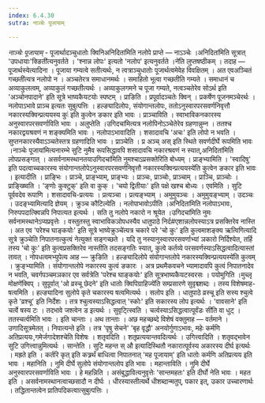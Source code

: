 ```yaml
---
index: 6.4.30
sutra: नाञ्चेः पूजायाम्

---
```

_नाञ्चेः पूजायाम्_ - पूजार्थादञ्चुधातोः क्विनिअनिदिता॑मिति नलोपे प्राप्ते — नाऽञ्चेः ।अनिदिता॑मिति सूत्रात् 'उपधायाः'क्ङिती॑त्यनुवर्तते । 'श्नान्न लोपः' इत्यतो 'नलोप' इत्यनुवर्तते ।ने॑ति लुप्तषष्ठीकम् । तदाह — पूजार्थस्येत्यादिना । पूजाया गम्यत्वे सतीत्यर्थः, न त्वत्राञ्चुधातोः पूजार्थत्वमेवेह विवक्षितम् । अत एवअञ्चितं गच्छती॑त्यत्र नलोपो न । अञ्चतेरत्र समाधानमर्थः । समाहितो भूत्वा गच्छतीति गम्यते । समाधानं च अव्याकुलत्वम्, अव्याकुलं गच्छतीत्यर्थः । अव्याकुलगमने च पूजा गम्यते, नत्वञ्चतेरेव सोऽर्थ इति 'अञ्चोनपादाने' इति सूत्रे भाष्यकैयटयोः स्पष्टम् । प्राङिति । प्रपूर्वादञ्चतेः क्विन् । प्रकर्षेण पूजनमञ्चेरर्थः । नलोपाऽभावे प्राञ्च इत्यतः सुबुत्पत्तिः । हल्ङ्यादिलोपः, संयोगान्तलोपः, ततोऽनुस्वारपरसवर्णनिवृत्तौ नकारस्यक्विन्प्रत्ययस्य कुः॑ इति कुत्वेन ङकार इति भावः । प्राञ्चाविति । स्वाभाविकनकारस्य अनुस्वारपरसवर्णाविति भावः । अलुप्तेति ।उगिदचा॑मित्यत्र नलोपिनोऽञ्चेतेरेव ग्रहणान्नुम्न । ततश्च नकारद्वयश्रवणं न शङ्क्यमिति भावः । नलोपाऽभावादिति । शसादावचि 'अचः' इति लोपो न भवति । सुप्तनकारस्यैवाऽञ्चतेस्तत्र ग्रहणादिति भावः । प्राञ्चेति । प्र अञ्च् अस् इति स्थिते सवर्णदीर्घे रूपमिति भावः ।नाञ्चेः पूजाया॑मित्यनारम्भे सुटि नुमैव रूपसिद्धावपि शसादावचि नकारश्रवणं न स्यात्,अनिदिता॑मिति लोपप्रसङ्गात् । असर्वनामस्थानतयाउगिदचा॑मिति नुमश्चाऽप्रसक्तेरिति बोध्यम् । प्राङ्भ्यामिति । 'स्वादिषु' इति पदत्वाच्चकारस्य संयोगान्तलोपेऽनुस्वारपरसवर्णनिवृत्तौ नकारस्यक्विन्प्रत्ययस्ये॑ति कुत्वेन ङकार इति भावः । इत्यादीति । प्राङ्भिः । प्राञ्चे, प्राङ्भ्याम्, प्राङ्भ्यः । प्राञ्चः, प्राञ्चोः, प्राञ्चाम् । प्राञ्चि, प्राञ्चोः । प्राङ्ख्ष्विति । 'ङ्णोः कुक्टुक्' इति वा कुक् । 'चयो द्वितीयाः' इति पक्षे खश्च बोध्यः । एवमिति । सुटि पूर्ववदेव रूपाणि । शसादावचि-प्रत्ययः । प्रत्यञ्चा । प्रत्यङ्भ्याम् । अमुमुयञ्चः । अमुमुयङ्भ्याम् । उदञ्चः । उदङ्भ्यामित्यादि ज्ञेयम् । क्रुञ्च कौटिल्येति । नलोपाभावोऽपीति ।अनिदिता॑मिति नलोपाऽभावः, निरुपपदात्क्विन्नपि निपात्यत इत्यर्थः । सति तु नलोपे नकारो न श्रूयेत ।उगिदचा॑मिति नुमः सर्वनामस्थानेऽप्यप्रवृत्तेः । वस्तुतस्तु स्वाभाविकञोपधस्यैव धातुपाठे निर्द#एशान्नलोपस्याऽत्र प्रसक्तिरेव नास्ति । अत एव 'परेश्च घाङ्कयोः' इति सूत्रे भाष्येक्रुञ्चे॑त्यत्र चकारे परे 'चो कुः' इति कुत्वमाशङ्क्य ऋत्विगित्यादि सूत्रे क्रुञ्चेति निपातनात्कुत्वं नेत्युक्तं सङ्गच्छते । यदि तु नस्यानुस्वारपरसवर्णाभ्यां ञकारो निर्दिश्येत, तर्हि तस्य 'चो कुः' इति कुत्वप्रसक्तिरेव नास्तीति तदसङ्गतिः स्यात्, कुत्वे कर्तव्ये परसवर्णस्याऽसिद्धत्वादित्यास्तां तावत् । नोपधत्वमभ्युपेत्य आह — क्रुङिति । हल्ङ्यादिलोपे संयोगान्तलोपे नकारस्यक्विन्प्रत्ययस्ये॑ति कुत्वम् । क्रुङ्भ्यामिति । संयोगान्तलोपे नकारस्य कुत्वं ङकारः । अत्र प्रथमैकवचने भ्यामादावपि कुत्वं निपातनादेव न भवति, चवर्गपञ्चमञकार एव सर्वत्रेति 'परेश्च घाङ्कयोः' इति सूत्रभाष्यकैयटस्वरसः । पयोमुगिति ।मुच्लृ मोक्षणे॑क्विप् । सुपूर्वात् 'ओ व्रस्चू छेदने' इति धातोः क्विपिग्राहिज्ये॑ति सम्प्रसारणे सुवृश्च्शब्दः । तस्य विशेषमाह-षत्वमिति । हल्ङ्यादिना सुलोपे कृते चकारस्य षत्वमित्यर्थः । सलोप इति । धातुपाठे व्रस्चू इति सस्य श्चुत्वे कृते 'व्रश्चू' इति निर्देशः । तत्र श्चुत्वस्याऽसिद्धत्वात् 'स्कोः' इति सकारस्य लोप इत्यर्थः । 'वावसाने' इति चर्त्वे षस्य टः । तदभावे जश्त्वेन ड इत्यर्थः । सुवृट्त्स्विति । चर्त्वस्याऽसिद्धत्वात्पूर्वंडः सी॑ति वा धुट् । ततस्चर्त्वमिति भावः । इति चान्ताः । अथ तान्ताः । अछ महच्छब्दे विशेषं वक्तुमाह — वर्तमाने । उणादिसूत्रमेतत् । निपात्यन्ते इति । तत्र 'पृषु सेचने' 'बृह वृद्धौ' अनयोर्गुणाऽभावः, महेः कर्मणि अतिप्रत्ययः,गमेर्जगादेशश्चेति विशेषः । शतृवदिति । शतृप्रत्ययान्तवदित्यर्थः । उगित्त्वादिति । शतृवद्भावेन सुटि उगित्त्वान्नुमित्यर्थः । सान्तेति । सुटि महन्त स् औ इत्यादिस्थितौ नकारात्पूर्वस्य अकारस्य दीर्घ इत्यर्थः । मह्रते इति । कर्तरि कृत् इति कत्र्रर्थं बाधित्वा निपातनात् 'मह पूजायाम्' इति धातोः कर्मणि अतिप्रत्यय इति भावः । महानिति । नुमि दीर्घे सुलोपे संयोगान्तलोप इति भावः । महान्ताविति । नुमि दीर्घे अनुस्वारपरसवर्णाविति भावः । हे महन्निति । असंबुद्धावित्यनुवृत्तेः 'सान्तमहतः' इति दीर्घो नेति भावः । महत इति । असर्वनामस्थानत्वाच्छसादौ न दीर्घः । धीरस्यास्तीत्यर्थे धीशब्दान्मतुप्, पकार इत्, उकार उच्चारणार्थः । तद्धितान्तत्वेन प्रातिपदिकत्वात्सुबुत्पत्तिः ।
